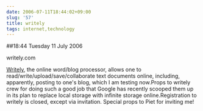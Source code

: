 ```yaml
---
date: 2006-07-11T18:44:02+09:00
slug: '57'
title: writely
tags: internet,technology
---
```


##18:44 Tuesday 11 July 2006

writely.com


[Writely](http://writely.com), the online word/blog processor, allows one to read/write/upload/save/collaborate text documents online, including, apparently, posting to one's blog, which I am testing now.Props to writely crew for doing such a good job that Google has recently scooped them up in its plan to replace local storage with infinite storage online.Registration to writely is closed, except via invitation.  Special props to Piet for inviting me!



